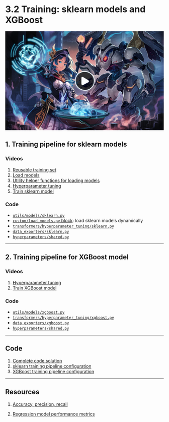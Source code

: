 # 3.2 Training: sklearn models and XGBoost

<a href="https://youtube.com/playlist?list=PLBpweK9KQBJ7TYPZQPSjooJBuP53qQFBi&si=uMKnZTBGNrhN_0UQ">
  <img src="https://github.com/mage-ai/assets/blob/main/mlops/2-training.png?raw=true">
</a>

## 1. Training pipeline for sklearn models

### Videos

1. [Reusable training set](https://youtu.be/CbHaZcq_uGo)
1. [Load models](https://youtu.be/zsMHFq2C978)
1. [Utility helper functions for loading models](https://youtu.be/fZnxDhtPxYo)
1. [Hyperparameter tuning](https://youtu.be/zfBB4KoZ7TM)
1. [Train sklearn model](https://youtu.be/P7PtegUFk3k)

### Code

-   [`utils/models/sklearn.py`](https://github.com/mage-ai/mlops/blob/master/mlops/utils/models/sklearn.py)
-   [`custom/load_models.py` block](https://github.com/mage-ai/mlops/blob/master/mlops/unit_3_observability/custom/load_models.py): load sklearn models dynamically
-   [`transformers/hyperparameter_tuning/sklearn.py`](https://github.com/mage-ai/mlops/blob/master/mlops/unit_3_observability/transformers/hyperparameter_tuning/sklearn.py)
-   [`data_exporters/sklearn.py`](https://github.com/mage-ai/mlops/blob/master/mlops/unit_3_observability/data_exporters/sklearn.py)
-   [`hyperparameters/shared.py`](https://github.com/mage-ai/mlops/blob/master/mlops/utils/hyperparameters/shared.py)

---

## 2. Training pipeline for XGBoost model

### Videos

1. [Hyperparameter tuning](https://youtu.be/K_Z2Lm1Cyu4)
1. [Train XGBoost model](https://youtu.be/Y2B-ivm7Mug)

### Code

-   [`utils/models/xgboost.py`](https://github.com/mage-ai/mlops/blob/master/mlops/utils/models/xgboost.py)
-   [`transformers/hyperparameter_tuning/xgboost.py`](https://github.com/mage-ai/mlops/blob/master/mlops/unit_3_observability/transformers/hyperparameter_tuning/xgboost.py)
-   [`data_exporters/xgboost.py`](https://github.com/mage-ai/mlops/blob/master/mlops/unit_3_observability/data_exporters/xgboost.py)
-   [`hyperparameters/shared.py`](https://github.com/mage-ai/mlops/blob/master/mlops/utils/hyperparameters/shared.py)

---

## Code

1. [Complete code solution](https://github.com/mage-ai/mlops)
1. [sklearn training pipeline configuration](https://github.com/mage-ai/mlops/blob/master/mlops/unit_3_observability/pipelines/sklearn_training/metadata.yaml)
1. [XGBoost training pipeline configuration](https://github.com/mage-ai/mlops/blob/master/mlops/unit_3_observability/pipelines/xgboost_training/metadata.yaml)

---

## Resources

1. [Accuracy, precision, recall](https://www.mage.ai/blog/definitive-guide-to-accuracy-precision-recall-for-product-developers)

1. [Regression model performance metrics](https://www.mage.ai/blog/product-developers-guide-to-ml-regression-model-metrics)
